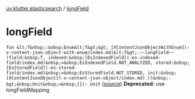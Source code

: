 [uy.klutter.elasticsearch](index.md) / [longField](.)


# longField
`fun &lt;T&nbsp;:&nbsp;Enum&lt;T&gt;&gt; [XContentJsonObjectWithEnum](-x-content-json-object-with-enum/index.md)&lt;T&gt;.~~longField~~(field:&nbsp;T, indexed:&nbsp;[EsIndexedField](-es-indexed-field/index.md)&nbsp;=&nbsp;EsIndexedField.NOT_ANALYZED, stored:&nbsp;[EsStoredField](-es-stored-field/index.md)&nbsp;=&nbsp;EsStoredField.NOT_STORED, init:&nbsp;[XContentJsonObject](-x-content-json-object/index.md).()&nbsp;-&gt;&nbsp;Unit&nbsp;=&nbsp;{}): Unit` [(source)](https://github.com/kohesive/klutter/blob/master/elasticsearch-jdk7/src/main/kotlin/uy/klutter/elasticsearch/Mappings.kt#L92)
**Deprecated:** use longFieldMapping



